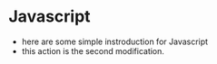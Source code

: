 # Javascript
+ here are some simple instroduction for Javascript
+ this action is the second modification.

